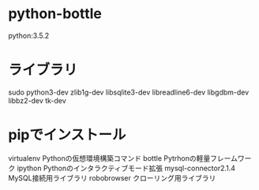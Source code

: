 # python-bottle
python:3.5.2

# ライブラリ
sudo
python3-dev
zlib1g-dev
libsqlite3-dev
libreadline6-dev
libgdbm-dev
libbz2-dev
tk-dev

# pipでインストール
virtualenv Pythonの仮想環境構築コマンド
bottle Pytrhonの軽量フレームワーク
ipython Pythonのインタラクティブモード拡張
mysql-connector2.1.4 MySQL接続用ライブラリ
robobrowser クローリング用ライブラリ
